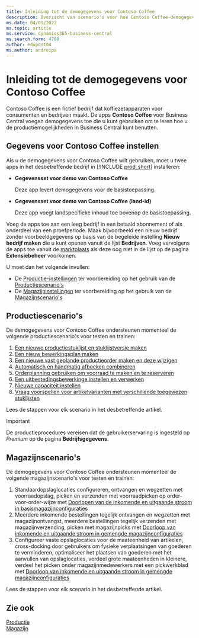 ```yaml
---
title: Inleiding tot de demogegevens voor Contoso Coffee
description: Overzicht van scenario's voor hoe Contoso Coffee-demogegevens u kunnen helpen bij het leren gebruiken van de mogelijkheden in Business Central.
ms.date: 04/01/2022
ms.topic: article
ms.service: dynamics365-business-central
ms.search.form: 4760
author: edupont04
ms.author: andreipa
---
```


# <a name="introduction-to-contoso-coffee-demo-data"></a><a name="introduction-to-contoso-coffee-demo-data"></a>Inleiding tot de demogegevens voor Contoso Coffee

Contoso Coffee is een fictief bedrijf dat koffiezetapparaten voor consumenten en bedrijven maakt. De apps **Contoso Coffee** voor Business Central voegen demogegevens toe die u kunt gebruiken om te leren hoe u de productiemogelijkheden in Business Central kunt benutten.  


## <a name="set-up-contoso-coffee-data"></a><a name="set-up-contoso-coffee-data"></a>Gegevens voor Contoso Coffee instellen

Als u de demogegevens voor Contoso Coffee wilt gebruiken, moet u twee apps in het desbetreffende bedrijf in [!INCLUDE [prod_short](../includes/prod_short.md)] installeren:  

- **Gegevensset voor demo van Contoso Coffee**  

    Deze app levert demogegevens voor de basistoepassing.  
- **Gegevensset voor demo van Contoso Coffee (land-id)**  

    Deze app voegt landspecifieke inhoud toe bovenop de basistoepassing.

Voeg de apps toe aan een leeg bedrijf in een betaald abonnement of als onderdeel van een proefperiode. Maak bijvoorbeeld een nieuw bedrijf zonder voorbeeldgegevens op basis van de begeleide instelling **Nieuw bedrijf maken** die u kunt openen vanuit de lijst **Bedrijven**. Voeg vervolgens de apps toe vanuit de [marktplaats](../ui-extensions-install-uninstall.md#install) als deze nog niet in de lijst op de pagina **Extensiebeheer** voorkomen.  

U moet dan het volgende invullen:
 - De [Productie-instellingen](manufacturing/contoso-coffee-manufacturing-intro.md) ter voorbereiding op het gebruik van de [Productiescenario's](#manufacturing-scenarios)
 - De [Magazijninstellingen](warehousing/contoso-coffee-warehousing-intro.md) ter voorbereiding op het gebruik van de [Magazijnscenario's](#warehousing-scenarios)

## <a name="manufacturing-scenarios"></a><a name="manufacturing-scenarios"></a>Productiescenario's

De demogegevens voor Contoso Coffee ondersteunen momenteel de volgende productiescenario's voor testen en trainen:

1. [Een nieuwe productiestuklijst en stuklijstversie maken](manufacturing/create-new-production-bom-version.md)  
2. [Een nieuw bewerkingsplan maken](manufacturing/create-new-routing.md)  
3. [Een nieuwe vast geplande productieorder maken en deze wijzigen](manufacturing/create-firm-planned-production-order-change.md)  
4. [Automatisch en handmatig afboeken combineren](manufacturing/combine-automatic-manual-flushing.md)  
5. [Orderplanning gebruiken om voorraad te maken en te reserveren](manufacturing/order-planning-create-reserve-supply.md)  
6. [Een uitbestedingsbewerkinge instellen en verwerken](manufacturing/set-up-process-subcontracting-operation.md)  
7. [Nieuwe capaciteit instellen](manufacturing/set-up-new-capacity.md)  
8. [Vraag voorspellen voor artikelvarianten met verschillende toegewezen stuklijsten](manufacturing/variants.md)  

Lees de stappen voor elk scenario in het desbetreffende artikel.  

> [!IMPORTANT]
> De productieprocedures vereisen dat de gebruikerservaring is ingesteld op *Premium* op de pagina **Bedrijfsgegevens**.

## <a name="warehousing-scenarios"></a><a name="warehousing-scenarios"></a>Magazijnscenario's

De demogegevens voor Contoso Coffee ondersteunen momenteel de volgende magazijnscenario's voor testen en trainen:

1.  Standaardopslaglocaties configureren, ontvangen en wegzetten met voorraadopslag, picken en verzenden met voorraadpicken op order-voor-order-wijze met [Doorlopen van de inkomende en uitgaande stroom in basismagazijnconfiguraties](warehousing/warehouse-basic-flow-putaway-pick.md)
2.  Meerdere inkomende bestellingen tegelijk ontvangen en wegzetten met magazijnontvangst, meerdere bestellingen tegelijk verzenden met magazijnverzending, picken met magazijnpicks met [Doorloop van inkomende en uitgaande stroom in gemengde magazijnconfiguraties](warehousing/warehouse-mixed-flow-receive-pick-ship.md)
3.  Configureer vaste opslaglocaties voor de maateenheid van artikelen, cross-docking door gebruikers om fysieke verplaatsingen van goederen te verminderen, optimaliseer het plaatsen van goederen met het aanvullen van opslaglocaties, verdeel grote maateenheden in kleinere, verdeel het picken onder magazijnmedewerkers met een pickwerkblad met [Doorloop van inkomende en uitgaande stroom in gemengde magazijnconfiguraties](warehousing/warehouse-directed-flow.md)

Lees de stappen voor elk scenario in het desbetreffende artikel.
   
## <a name="see-also"></a><a name="see-also"></a>Zie ook

[Productie](../production-manage-manufacturing.md)  
[Magazijn](../warehouse-manage-warehouse.md)  

